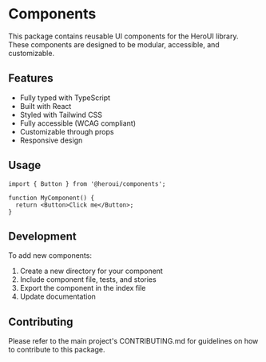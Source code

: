 # Components

This package contains reusable UI components for the HeroUI library. These components are designed to be modular, accessible, and customizable.

## Features

- Fully typed with TypeScript
- Built with React
- Styled with Tailwind CSS
- Fully accessible (WCAG compliant)
- Customizable through props
- Responsive design

## Usage

```tsx
import { Button } from '@heroui/components';

function MyComponent() {
  return <Button>Click me</Button>;
}
```

## Development

To add new components:
1. Create a new directory for your component
2. Include component file, tests, and stories
3. Export the component in the index file
4. Update documentation

## Contributing

Please refer to the main project's CONTRIBUTING.md for guidelines on how to contribute to this package. 